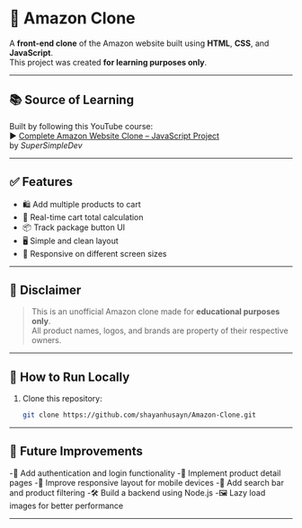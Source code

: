 # 🛒 Amazon Clone

A **front-end clone** of the Amazon website built using **HTML**, **CSS**, and **JavaScript**.  
This project was created **for learning purposes only**.

---

## 📚 Source of Learning

Built by following this YouTube course:  
▶️ [Complete Amazon Website Clone – JavaScript Project](https://www.youtube.com/watch?v=EerdGm-ehJQ&t=57560s)  
by *SuperSimpleDev*

---

## ✅ Features

- 🛍️ Add multiple products to cart  
- 💸 Real-time cart total calculation  
- 📦 Track package button UI  
- 🖥️ Simple and clean layout  
- 📱 Responsive on different screen sizes

---

## 🛑 Disclaimer

> This is an unofficial Amazon clone made for **educational purposes only**.  
> All product names, logos, and brands are property of their respective owners.

---

## 🚀 How to Run Locally

1. Clone this repository:
   ```bash
   git clone https://github.com/shayanhusayn/Amazon-Clone.git

---

## 🔧 Future Improvements

-🔐 Add authentication and login functionality
-🧾 Implement product detail pages
-📱 Improve responsive layout for mobile devices
-🔎 Add search bar and product filtering
-🛠️ Build a backend using Node.js
-🖼️ Lazy load images for better performance

---
